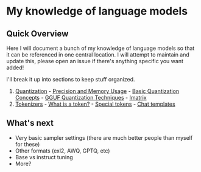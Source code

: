 # My knowledge of language models

## Quick Overview
Here I will document a bunch of my knowledge of language models so that it can be referenced in one central location. I will attempt to maintain and update this, please open an issue if there's anything specific you want added!

I'll break it up into sections to keep stuff organized.

1. [Quantization](./quantization/quantization.md)
       - [Precision and Memory Usage](./quantization/quantization.md#precision-and-memory-usage)
       - [Basic Quantization Concepts](./quantization/quantization.md#basic-quantization-concepts)
       - [GGUF Quantization Techniques](./quantization/quantization.md#gguf-quantization-techniques)
       - [Imatrix](./quantization/quantization.md#imatrix-enhancement)
2. [Tokenizers](./tokenizer/tokenizers.md)
       - [What is a token?](./tokenizer/tokenizers.md#what-is-a-token)
       - [Special tokens](./tokenizer/tokenizers.md#special-tokens)
       - [Chat templates](./tokenizer/tokenizers.md#chat-templates)

## What's next

- Very basic sampler settings (there are much better people than myself for these)
- Other formats (exl2, AWQ, GPTQ, etc)
- Base vs instruct tuning
- More?
